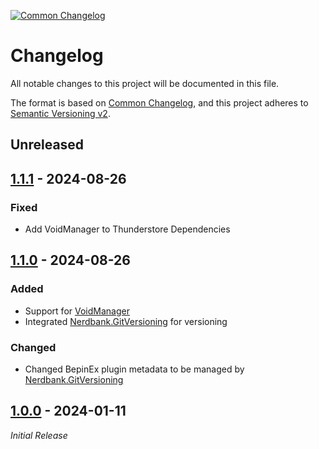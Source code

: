 [![Common Changelog](https://common-changelog.org/badge.svg)](https://common-changelog.org)
# Changelog

All notable changes to this project will be documented in this file.

The format is based on [Common Changelog](https://common-changelog.org),
and this project adheres to [Semantic Versioning v2](https://semver.org/spec/v2.0.0.html).

## Unreleased

## [1.1.1] - 2024-08-26

### Fixed
- Add VoidManager to Thunderstore Dependencies

## [1.1.0] - 2024-08-26

### Added
- Support for [VoidManager](https://github.com/Void-Crew-Modding-Team/VoidManager)
- Integrated [Nerdbank.GitVersioning](https://github.com/dotnet/Nerdbank.GitVersioning/) for versioning

### Changed
- Changed BepinEx plugin metadata to be managed by [Nerdbank.GitVersioning](https://github.com/dotnet/Nerdbank.GitVersioning/)

## [1.0.0] - 2024-01-11
_Initial Release_


[1.1.1]: https://github.com/bls220/VoidCrew_SkipIntro/releases/tag/v1.1.1
[1.1.0]: https://github.com/bls220/VoidCrew_SkipIntro/releases/tag/v1.1.0
[1.0.0]: https://github.com/bls220/VoidCrew_SkipIntro/commit/cc8f223f348b4775b00023e20cf0903f05dfec17